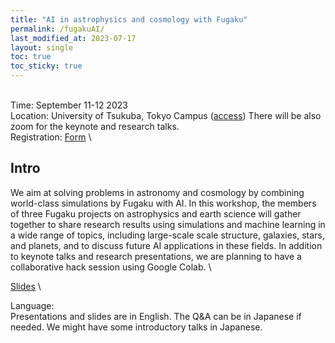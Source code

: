 ```yaml
---
title: "AI in astrophysics and cosmology with Fugaku"
permalink: /fugakuAI/
last_modified_at: 2023-07-17
layout: single
toc: true
toc_sticky: true
---
```


\
Time: September 11-12 2023\
Location: University of Tsukuba, Tokyo Campus
([access](https://www.tsukuba.ac.jp/en/about/campus-access/tokyo-campus/))
There will be also zoom for the keynote and research talks. \
Registration: [Form](https://forms.gle/cQyGPbpcSgtWtXcr8) \

## Intro
We aim at solving problems in astronomy and cosmology by combining world-class simulations by Fugaku with AI. In this workshop, the members of three Fugaku projects on astrophysics and earth science will gather together to share research results using simulations and machine learning in a wide range of topics, including large-scale scale structure, galaxies, stars, and planets, and to discuss future AI applications in these fields. In addition to keynote talks and research presentations, we are planning to have a collaborative hack session using Google Colab. \

[Slides](link_to_slides) \

Language: \
Presentations and slides are in English. The Q&A can be in Japanese if needed. We might have some introductory talks in Japanese.
